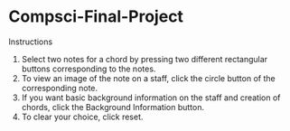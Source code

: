# Compsci-Final-Project

Instructions
1. Select two notes for a chord by pressing two different rectangular buttons corresponding to the notes. 
2. To view an image of the note on a staff, click the circle button of the corresponding note. 
3. If you want basic background information on the staff and creation of chords, click the Background Information button. 
4. To clear your choice, click reset.